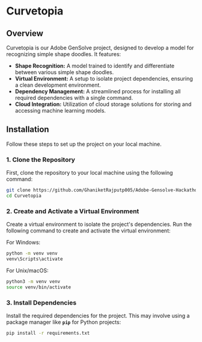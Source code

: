 # Curvetopia

## Overview

Curvetopia is our Adobe GenSolve project, designed to develop a model for recognizing simple shape doodles. It features:

- **Shape Recognition:** A model trained to identify and differentiate between various simple shape doodles.
- **Virtual Environment:** A setup to isolate project dependencies, ensuring a clean development environment.
- **Dependency Management:** A streamlined process for installing all required dependencies with a single command.
- **Cloud Integration:** Utilization of cloud storage solutions for storing and accessing machine learning models.

## Installation

Follow these steps to set up the project on your local machine.

### 1. Clone the Repository

First, clone the repository to your local machine using the following command:

```bash
git clone https://github.com/GhaniketRajputp005/Adobe-Gensolve-Hackathon-2024.git
cd Curvetopia
```

### 2. Create and Activate a Virtual Environment

Create a virtual environment to isolate the project's dependencies. Run the following command to create and activate the virtual environment:

For Windows:
```bash
python -m venv venv
venv\Scripts\activate
```

For Unix/macOS:
```bash
python3 -m venv venv
source venv/bin/activate
```




### 3. Install Dependencies

Install the required dependencies for the project. This may involve using a package manager like **`pip`** for Python projects:

```bash
pip install -r requirements.txt
```
